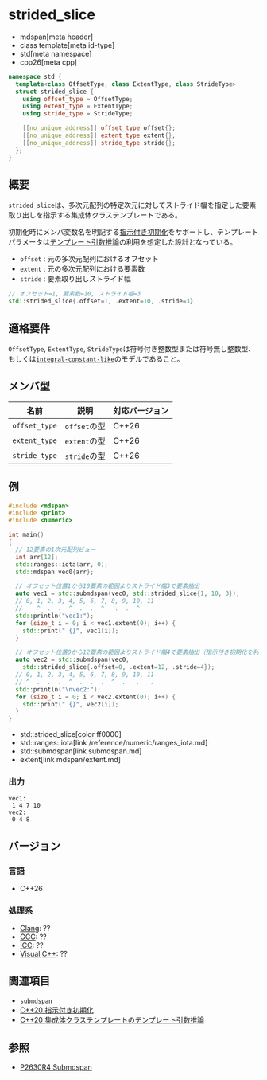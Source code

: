 # strided_slice
* mdspan[meta header]
* class template[meta id-type]
* std[meta namespace]
* cpp26[meta cpp]

```cpp
namespace std {
  template<class OffsetType, class ExtentType, class StrideType>
  struct strided_slice {
    using offset_type = OffsetType;
    using extent_type = ExtentType;
    using stride_type = StrideType;

    [[no_unique_address]] offset_type offset{};
    [[no_unique_address]] extent_type extent{};
    [[no_unique_address]] stride_type stride{};
  };
}
```

## 概要
`strided_slice`は、多次元配列の特定次元に対してストライド幅を指定した要素取り出しを指示する集成体クラステンプレートである。

初期化時にメンバ変数名を明記する[指示付き初期化](/lang/cpp20/designated_initialization.md)をサポートし、テンプレートパラメータは[テンプレート引数推論](/lang/cpp20/class_template_argument_deduction_for_aggregates.md)の利用を想定した設計となっている。

- `offset` : 元の多次元配列におけるオフセット
- `extent` : 元の多次元配列における要素数
- `stride` : 要素取り出しストライド幅

```cpp
// オフセット=1, 要素数=10, ストライド幅=3
std::strided_slice{.offset=1, .extent=10, .stride=3}
```


## 適格要件
`OffsetType`, `ExtentType`, `StrideType`は符号付き整数型または符号無し整数型、もしくは[`integral-constant-like`](integral-constant-like.md.nolink)のモデルであること。


## メンバ型

| 名前 | 説明 | 対応バージョン |
|------|------|-------|
| `offset_type` | `offset`の型 | C++26 |
| `extent_type` | `extent`の型 | C++26 |
| `stride_type` | `stride`の型 | C++26 |


## 例
```cpp example
#include <mdspan>
#include <print>
#include <numeric>

int main()
{
  // 12要素の1次元配列ビュー
  int arr[12];
  std::ranges::iota(arr, 0);
  std::mdspan vec0{arr};

  // オフセット位置1から10要素の範囲よりストライド幅3で要素抽出
  auto vec1 = std::submdspan(vec0, std::strided_slice{1, 10, 3});
  // 0, 1, 2, 3, 4, 5, 6, 7, 8, 9, 10, 11
  //    ^  .  .  ^  .  .  ^   .  .  ^
  std::println("vec1:");
  for (size_t i = 0; i < vec1.extent(0); i++) {
    std::print(" {}", vec1[i]);
  }

  // オフセット位置0から12要素の範囲よりストライド幅4で要素抽出（指示付き初期化を利用）
  auto vec2 = std::submdspan(vec0,
    std::strided_slice{.offset=0, .extent=12, .stride=4});
  // 0, 1, 2, 3, 4, 5, 6, 7, 8, 9, 10, 11
  // ^  .  .  .  ^  .  .  .  ^  .   .   .
  std::println("\nvec2:");
  for (size_t i = 0; i < vec2.extent(0); i++) {
    std::print(" {}", vec2[i]);
  }
}
```
* std::strided_slice[color ff0000]
* std::ranges::iota[link /reference/numeric/ranges_iota.md]
* std::submdspan[link submdspan.md]
* extent[link mdspan/extent.md]

### 出力
```
vec1:
 1 4 7 10
vec2:
 0 4 8
```


## バージョン
### 言語
- C++26

### 処理系
- [Clang](/implementation.md#clang): ??
- [GCC](/implementation.md#gcc): ??
- [ICC](/implementation.md#icc): ??
- [Visual C++](/implementation.md#visual_cpp): ??


## 関連項目
- [`submdspan`](submdspan.md)
- [C++20 指示付き初期化](/lang/cpp20/designated_initialization.md)
- [C++20 集成体クラステンプレートのテンプレート引数推論](/lang/cpp20/class_template_argument_deduction_for_aggregates.md)


## 参照
- [P2630R4 Submdspan](https://open-std.org/jtc1/sc22/wg21/docs/papers/2023/p2630r4.html)
